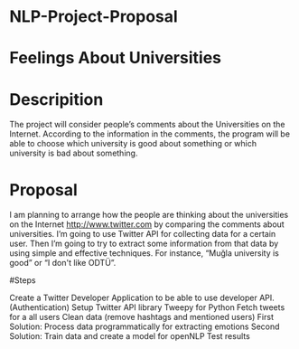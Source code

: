 # NLP-Project-Proposal

# Feelings About Universities

# Descripition 

The project will consider people’s comments about the Universities on the Internet. According to the information in the comments, the program will be able to choose which university is good about something or which university is bad about something.

# Proposal

I am planning to arrange how the people are thinking about the universities on the Internet http://www.twitter.com by comparing the comments about universities. I’m going to use Twitter API for collecting data for a certain user. Then I’m going to try to extract some information from that data by using simple and effective techniques. For instance, “Muğla university is good” or “I don't like ODTÜ”.

#Steps

Create a Twitter Developer Application to be able to use developer API. (Authentication)
Setup Twitter API library Tweepy for Python
Fetch tweets for a all users
Clean data (remove hashtags and mentioned users)
First Solution: Process data programmatically for extracting emotions
Second Solution: Train data and create a model for openNLP
Test results
